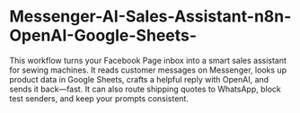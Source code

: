# Messenger-AI-Sales-Assistant-n8n-OpenAI-Google-Sheets-
This workflow turns your Facebook Page inbox into a smart sales assistant for sewing machines. It reads customer messages on Messenger, looks up product data in Google Sheets, crafts a helpful reply with OpenAI, and sends it back—fast. It can also route shipping quotes to WhatsApp, block test senders, and keep your prompts consistent.
